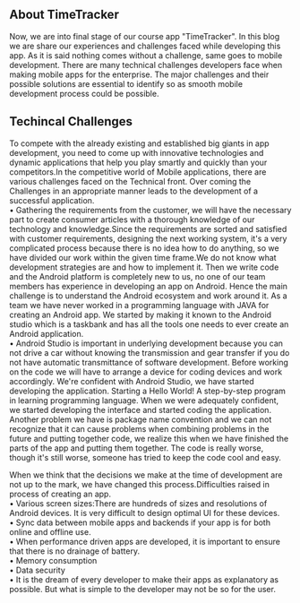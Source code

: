 <h2>About TimeTracker</h2>
Now, we are into final stage of our course app "TimeTracker". In this blog we are share our experiences and challenges faced while developing this app. As it is said nothing comes without a challenge, same goes to mobile development. There are many technical challenges developers face when making mobile apps for the enterprise. The major challenges and their possible solutions are essential to identify so as smooth mobile development process could be possible.
<h2>Techincal Challenges</h2>
To compete with the already existing and established big giants in app development, you need to come up with innovative technologies and dynamic applications that help you play smartly and quickly than your competitors.In the competitive world of Mobile applications, there are various challenges faced on the Technical front. Over coming the Challenges in an appropriate manner leads to the development of a successful application.  
<br>• Gathering the requirements from the customer, we will have the necessary part to create consumer articles with a thorough knowledge of our technology and knowledge.Since the requirements are sorted and satisfied with customer requirements, designing the next working system, it's a very complicated process because there is no idea how to do anything, so we have divided our work within the given time frame.We do not know what development strategies are and how to implement it. Then we write code and the Android platform is completely new to us, no one of our team members has experience in developing an app on Android. Hence the main challenge is to understand the Android ecosystem and work around it. As a team we have never worked in a programming language with JAVA for creating an Android app. We started by making it known to the Android studio which is a taskbank and has all the tools one needs to ever create an Android application. 
<br>• Android Studio is important in underlying development because you can not drive a car without knowing the transmission and gear transfer if you do not have automatic transmittance of software development. Before working on the code we will have to arrange a device for coding devices and work accordingly. We're confident with Android Studio, we have started developing the application. Starting a Hello World! A step-by-step program in learning programming language. When we were adequately confident, we started developing the interface and started coding the application. Another problem we have is package name convention and we can not recognize that it can cause problems when combining problems in the future and putting together code, we realize this when we have finished the parts of the app and putting them together. The code is really worse, though it's still worse, someone has tried to keep the code cool and easy.

When we think that the decisions we make at the time of development are not up to the mark, we have changed this process.Difficulties raised in process of creating an app.
<br>• Various screen sizes:There are hundreds of sizes and resolutions of Android devices. It is very difficult to design optimal UI for these devices.
<br>• Sync data between mobile apps and backends if your app is for both online and offline use.
<br>• When performance driven apps are developed, it is important to ensure that there is no drainage of battery. 
<br>• Memory consumption
<br>• Data security
<br>• It is the dream of every developer to make their apps as explanatory as possible. But what is simple to the developer may not be so for the user.

